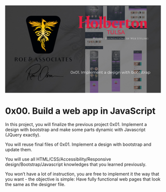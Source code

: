 ![holberton_smiling_school_banner](https://github.com/ronroeandassociates/assets/blob/master/images/Holberton_smiling_school_banner.png)

# 0x00. Build a web app in JavaScript

In this project, you will finalize the previous project 0x01. Implement a design with bootstrap and make some parts dynamic with Javascript (JQuery exactly).

You will reuse final files of 0x01. Implement a design with bootstrap and update them.

You will use all HTML/CSS/Accessibility/Responsive design/Bootstrap/Javascript knowledges that you learned previously.

You won’t have a lot of instruction, you are free to implement it the way that you want - the objective is simple: Have fully functional web pages that look the same as the designer file.
